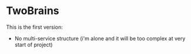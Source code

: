 # TwoBrains

This is the first version:
- No multi-service structure (i'm alone and it will be too complex at very start of project)